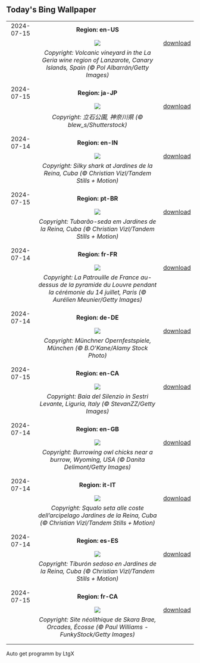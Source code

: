 ## Today's Bing Wallpaper
|      |      |      |
| :----: | :----: | :----: |
|2024-07-15|**Region: en-US**||
||![](https://www.bing.com/th?id=OHR.LaGeriaLanzarote_EN-US4849523931_UHD.jpg&pid=hp&w=1152&h=648&rs=1&c=4)| [download](https://www.bing.com/th?id=OHR.LaGeriaLanzarote_EN-US4849523931_UHD.jpg)|
||*Copyright: Volcanic vineyard in the La Geria wine region of Lanzarote, Canary Islands, Spain (© Pol Albarrán/Getty Images)*
||
|||
|2024-07-15|**Region: ja-JP**||
||![](https://www.bing.com/th?id=OHR.TateishiPark_JA-JP2045138918_UHD.jpg&pid=hp&w=1152&h=648&rs=1&c=4)| [download](https://www.bing.com/th?id=OHR.TateishiPark_JA-JP2045138918_UHD.jpg)|
||*Copyright: 立石公園, 神奈川県 (© blew_s/Shutterstock)*
||
|||
|2024-07-14|**Region: en-IN**||
||![](https://www.bing.com/th?id=OHR.SilkyShark_EN-IN8852758594_UHD.jpg&pid=hp&w=1152&h=648&rs=1&c=4)| [download](https://www.bing.com/th?id=OHR.SilkyShark_EN-IN8852758594_UHD.jpg)|
||*Copyright: Silky shark at Jardines de la Reina, Cuba (© Christian Vizl/Tandem Stills + Motion)*
||
|||
|2024-07-15|**Region: pt-BR**||
||![](https://www.bing.com/th?id=OHR.SilkyShark_PT-BR0331927489_UHD.jpg&pid=hp&w=1152&h=648&rs=1&c=4)| [download](https://www.bing.com/th?id=OHR.SilkyShark_PT-BR0331927489_UHD.jpg)|
||*Copyright: Tubarão-seda em Jardines de la Reina, Cuba (© Christian Vizl/Tandem Stills + Motion)*
||
|||
|2024-07-14|**Region: fr-FR**||
||![](https://www.bing.com/th?id=OHR.BastilleDayParis_FR-FR2037587707_UHD.jpg&pid=hp&w=1152&h=648&rs=1&c=4)| [download](https://www.bing.com/th?id=OHR.BastilleDayParis_FR-FR2037587707_UHD.jpg)|
||*Copyright: La Patrouille de France au-dessus de la pyramide du Louvre pendant la cérémonie du 14 juillet, Paris (© Aurélien Meunier/Getty Images)*
||
|||
|2024-07-14|**Region: de-DE**||
||![](https://www.bing.com/th?id=OHR.IntNatTheatreMunich_DE-DE4410278977_UHD.jpg&pid=hp&w=1152&h=648&rs=1&c=4)| [download](https://www.bing.com/th?id=OHR.IntNatTheatreMunich_DE-DE4410278977_UHD.jpg)|
||*Copyright: Münchner Opernfestspiele, München (© B.O'Kane/Alamy Stock Photo)*
||
|||
|2024-07-15|**Region: en-CA**||
||![](https://www.bing.com/th?id=OHR.SestriLevante_EN-CA8470730847_UHD.jpg&pid=hp&w=1152&h=648&rs=1&c=4)| [download](https://www.bing.com/th?id=OHR.SestriLevante_EN-CA8470730847_UHD.jpg)|
||*Copyright: Baia del Silenzio in Sestri Levante, Liguria, Italy (© StevanZZ/Getty Images)*
||
|||
|2024-07-14|**Region: en-GB**||
||![](https://www.bing.com/th?id=OHR.OwlSiblings_EN-GB5626247823_UHD.jpg&pid=hp&w=1152&h=648&rs=1&c=4)| [download](https://www.bing.com/th?id=OHR.OwlSiblings_EN-GB5626247823_UHD.jpg)|
||*Copyright: Burrowing owl chicks near a burrow, Wyoming, USA (© Danita Delimont/Getty Images)*
||
|||
|2024-07-14|**Region: it-IT**||
||![](https://www.bing.com/th?id=OHR.SilkyShark_IT-IT4511134716_UHD.jpg&pid=hp&w=1152&h=648&rs=1&c=4)| [download](https://www.bing.com/th?id=OHR.SilkyShark_IT-IT4511134716_UHD.jpg)|
||*Copyright: Squalo seta alle coste dell’arcipelago Jardines de la Reina, Cuba (© Christian Vizl/Tandem Stills + Motion)*
||
|||
|2024-07-14|**Region: es-ES**||
||![](https://www.bing.com/th?id=OHR.SilkyShark_ES-ES4829919734_UHD.jpg&pid=hp&w=1152&h=648&rs=1&c=4)| [download](https://www.bing.com/th?id=OHR.SilkyShark_ES-ES4829919734_UHD.jpg)|
||*Copyright: Tiburón sedoso en Jardines de la Reina, Cuba (© Christian Vizl/Tandem Stills + Motion)*
||
|||
|2024-07-15|**Region: fr-CA**||
||![](https://www.bing.com/th?id=OHR.AncientOrkney_FR-CA6666648624_UHD.jpg&pid=hp&w=1152&h=648&rs=1&c=4)| [download](https://www.bing.com/th?id=OHR.AncientOrkney_FR-CA6666648624_UHD.jpg)|
||*Copyright: Site néolithique de Skara Brae, Orcades, Écosse (© Paul Williams - FunkyStock/Getty Images)*
||
|||

Auto get programm by LtgX
